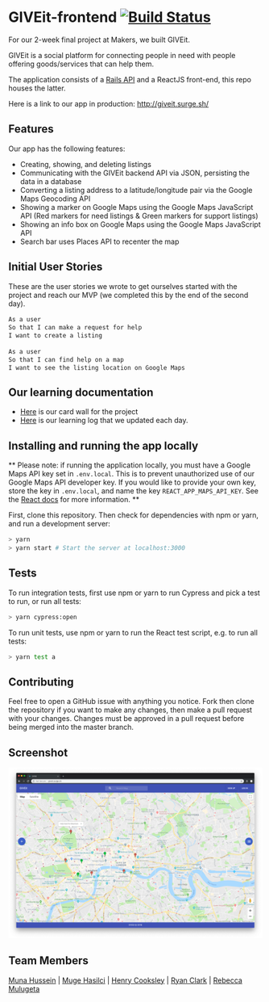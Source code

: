 # GIVEit-frontend  [![Build Status](https://travis-ci.org/MugeHasilci/GIVEit-frontend.svg?branch=master)](https://travis-ci.org/becc-mu/GIVEit-frontend)

For our 2-week final project at Makers, we built GIVEit.

GIVEit is a social platform for connecting people in need with people offering goods/services that can help them.

The application consists of a [Rails API](https://github.com/becc-mu/GIVEit-backend) and a ReactJS front-end, this repo houses the latter.

Here is a link to our app in production: http://giveit.surge.sh/

## Features

Our app has the following features:
 - Creating, showing, and deleting listings
 - Communicating with the GIVEit backend API via JSON, persisting the data in a database
 - Converting a listing address to a latitude/longitude pair via the Google Maps Geocoding API
 - Showing a marker on Google Maps using the Google Maps JavaScript API (Red markers for need listings & Green markers for support listings)
 - Showing an info box on Google Maps using the Google Maps JavaScript API
 - Search bar uses Places API to recenter the map

## Initial User Stories

These are the user stories we wrote to get ourselves started with the project and reach our MVP (we completed this by the end of the second day).

```
As a user
So that I can make a request for help
I want to create a listing

As a user
So that I can find help on a map
I want to see the listing location on Google Maps

```

## Our learning documentation
- [Here](https://trello.com/b/fCE5cFQb/giveit) is our card wall for the project
- [Here](https://github.com/MugeHasilci/GIVEit-frontend/wiki) is our learning log that we updated each day.

## Installing and running the app locally

**
Please note: if running the application locally, you must have a Google Maps API key set in `.env.local`. This is to prevent unauthorized use of our Google Maps API developer key. If you would like to provide your own key, store the key in `.env.local`, and name the key `REACT_APP_MAPS_API_KEY`. See the [React docs](https://facebook.github.io/create-react-app/docs/adding-custom-environment-variables) for more information.
**

First, clone this repository. Then check for dependencies with npm or yarn, and run a development server:

```bash
> yarn
> yarn start # Start the server at localhost:3000
```

## Tests

To run integration tests, first use npm or yarn to run Cypress and pick a test to run, or run all tests:
```bash
> yarn cypress:open
```
To run unit tests, use npm or yarn to run the React test script, e.g. to run all tests:
```bash
> yarn test a
```

## Contributing

Feel free to open a GitHub issue with anything you notice. Fork then clone the repository if you want to make any changes, then make a pull request with your changes. Changes must be approved in a pull request before being merged into the master branch.

## Screenshot

![Screenshot 1](./public/screenshots/final-app.png)

## Team Members
[Muna Hussein](https://github.com/MHUS25) |
[Muge Hasilci](https://github.com/MugeHasilci) |
[Henry Cooksley](https://github.com/hnryjmes)  |
[Ryan Clark](https://github.com/RyanWolfen7)  |
[Rebecca Mulugeta](https://github.com/becc-mu)
